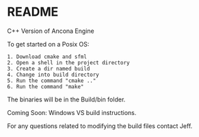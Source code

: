 # README #
C++ Version of Ancona Engine

To get started on a Posix OS:

	1. Download cmake and sfml
	2. Open a shell in the project directory
	3. Create a dir named build
	4. Change into build directory
	5. Run the command "cmake .."
	6. Run the command "make"

The binaries will be in the Build/bin folder.

Coming Soon:
Windows VS build instructions.

For any questions related to modifying the build files contact Jeff.